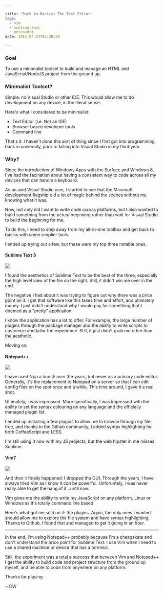 ```yaml
---

title: "Back to Basics: The Text Editor"
tags:
  - vim
  - sublime-text
  - notepad++
date: 2014-04-24T03:38:50

---
```


[1]: sublimetext.png
[2]: notepadpp.png
[3]: vim.png

### Goal

To use a minimalist toolset to build and manage an HTML and JavaScript/NodeJS project from the ground up.

### Minimalist Toolset?

Simple: no Visual Studio or other IDE. This would allow me to do development on any device, in the literal sense.

Here's what I considered to be minimalist:

*   Text Editor (i.e. Not an IDE)
*   Browser based developer tools
*   Command line

That's it. I haven't done this sort of thing since I first got into programming back in university, prior to falling into Visual Studio in my third year.

### Why?

Since the introduction of Windows Apps with the Surface and Windows 8, I've had the facination about having a consistent way to code across all my devices that can handle a keyboard.

As an avid Visual Studio user, I started to see that the Microsoft development flagship did a lot of magic behind the scenes without me knowing what it was.

Now, not only did I want to write code across platforms, but I also wanted to build something from the _actual_ beginning rather than wait for Visual Studio to build the beginning for me.

To do this, I need to step away from my all-in-one toolbox and get back to basics with some simplier tools.

I ended up trying out a few, but these were my top three notable ones.

#### Sublime Text 3

![][1]

I found the aesthetics of Sublime Text to be the best of the three,  especially the high level view of the file on the right. Still, it didn't win me over in the end.

The negative I had about it was trying to figure out why there was a price point on it. I get that software like this takes time and effort, and ultimately money. I just didn't understand why I would pay for something that I deemed as a "pretty" application.

I know the application has a lot to offer. For example, the large number of plugins through the package manager and the ability to write scripts to customize and tailor the experience. Still, it just didn't grab me other than the aesthetic.

Moving on.

#### Notepad++

![][2]

I have used Npp a bunch over the years, but never as a primary code editor. Generally, it's the replacement to Notepad on a server so that I can edit config files on the spot once and a while. This time around, I gave it a real shot.

Ultimately, I was impressed. More specifically, I was impressed with the ability to set the syntax colouring on any language and the officially managed plugin list.

I ended up installing a few plugins to allow me to browse through my file tree, and thanks to the Github community, I added syntax highlighting for both CoffeeScript and LESS.

I'm still using it now with my JS projects, but the web hipster in me misses Sublime.

#### Vim7

![][3]

And then it finally happened: I dropped the GUI. Through the years, I have always tried Vim as I know it _can_ be powerful. Unforuntely, I was never really able to get the hang of it...until now.

Vim gives me the ability to write my JavaScript on any platform, Linux or Windows as it's totally command line based.

Here's what got me sold on it: the plugins. Again, the only ones I wanted should allow me to explore the file system and have syntax highlighting. Thanks to Github, I found that and managed to get it going in an hour.

* * *

In the end, I'm using Notepad++ probably because I'm a cheapskate and don't understand the price point for Sublime Text. I use Vim when I need to use a shared machine or device that has a terminal.

Still, the experiment was a total a success that between Vim and Notepad++ I get the ability to build code and project structure from the ground up myself, and be able to code from anywhere on any platform.

Thanks for playing.

~ DW